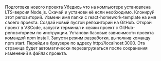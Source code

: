 Подготовка нового проекта Убедись что на компьютере установлена LTS-версия
Node.js. Скачай и установи её если необходимо. Клонируй этот репозиторий. Измени
имя папки с react-homework-template на имя своего проекта. Создай новый пустой
репозиторий на GitHub. Открой проект в VSCode, запусти терминал и свяжи проект с
GitHub-репозиторием по инструкции. Установи базовые зависимости проекта командой
npm install. Запусти режим разработки, выполнив команду npm start. Перейди в
браузере по адресу http://localhost:3000. Эта страница будет автоматически
перезагружаться после сохранения изменений в файлах проекта.
